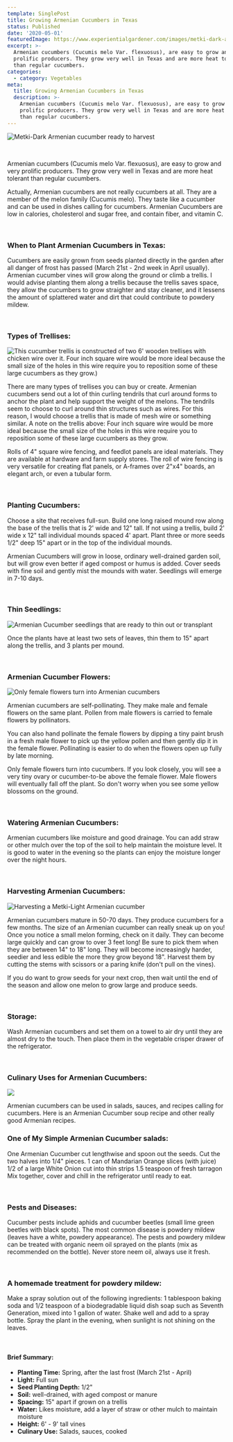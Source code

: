 ```yaml
---
template: SinglePost
title: Growing Armenian Cucumbers in Texas
status: Published
date: '2020-05-01'
featuredImage: https://www.experientialgardener.com/images/metki-dark-armenian-cucumber.jpg
excerpt: >-
  Armenian cucumbers (Cucumis melo Var. flexuosus), are easy to grow and very
  prolific producers. They grow very well in Texas and are more heat tolerant
  than regular cucumbers. 
categories:
  - category: Vegetables
meta:
  title: Growing Armenian Cucumbers in Texas
  description: >-
    Armenian cucumbers (Cucumis melo Var. flexuosus), are easy to grow and very
    prolific producers. They grow very well in Texas and are more heat tolerant
    than regular cucumbers.
---
```

![Metki-Dark Armenian cucumber ready to harvest](/images/metki-dark-armenian-cucumber.jpg "Metki-Dark Armenian cucumber ready to harvest")

<br>

Armenian cucumbers (Cucumis melo Var. flexuosus), are easy to grow and very prolific producers. They grow very well in Texas and are more heat tolerant than regular cucumbers. 

Actually, Armenian cucumbers are not really cucumbers at all. They are a member of the melon family (Cucumis melo). They taste like a cucumber and can be used in dishes calling for cucumbers. Armenian Cucumbers are low in calories, cholesterol and sugar free, and contain fiber, and vitamin C.  

<br>

### When to Plant Armenian Cucumbers in Texas:

Cucumbers are easily grown from seeds planted directly in the garden after all danger of frost has passed (March 21st - 2nd week in April usually). Armenian cucumber vines will grow along the ground or climb a trellis. I would advise planting them along a trellis because the trellis saves space, they allow the cucumbers to grow straighter and stay cleaner, and it lessens the amount of splattered water and dirt that could contribute to powdery mildew.  

<br>

### Types of Trellises:

![This cucumber trellis is constructed of two 6' wooden trellises with chicken wire over it. Four inch square wire would be more ideal because the small size of the holes in this wire require you to reposition some of these large cucumbers as they grow.)](/images/armenian-cucumber-trellis.jpg "This cucumber trellis is constructed of two 6' wooden trellises with chicken wire over it. Four inch square wire would be more ideal because the small size of the holes in this wire require you to reposition some of these large cucumbers as they grow.)")

There are many types of trellises you can buy or create. Armenian cucumbers send out a lot of thin curling tendrils that curl around forms to anchor the plant and help support the weight of the melons. The tendrils seem to choose to curl around thin structures such as wires. For this reason, I would choose a trellis that is made of mesh wire or something similar. A note on the trellis above: Four inch square wire would be more ideal because the small size of the holes in this wire require you to reposition some of these large cucumbers as they grow. 

Rolls of 4" square wire fencing, and feedlot panels are ideal materials. They are available at hardware and farm supply stores. The roll of wire fencing is very versatile for creating flat panels, or A-frames over 2"x4" boards, an elegant arch, or even a tubular form. 

<br>

### Planting Cucumbers:

Choose a site that receives full-sun. Build one long raised mound row along the base of the trellis that is 2' wide and 12" tall. If not using a trellis, build 2' wide x 12" tall individual mounds spaced 4' apart. Plant three or more seeds 1/2" deep 15" apart or in the top of the individual mounds.

Armenian Cucumbers will grow in loose, ordinary well-drained garden soil, but will grow even better if aged compost or humus is added. Cover seeds with fine soil and gently mist the mounds with water. Seedlings will emerge in 7-10 days. 

<br>

### Thin Seedlings:

![Armenian Cucumber seedlings that are ready to thin out or transplant](/images/armenian-cucumber-seedlings.jpg "Armenian Cucumber seedlings that are ready to thin out or transplant")

Once the plants have at least two sets of leaves, thin them to 15" apart along the trellis, and 3 plants per mound. 

<br />

### Armenian Cucumber Flowers:

![Only female flowers turn into Armenian cucumbers](/images/armenian-cucumber-flowers.jpg "Only female flowers turn into Armenian cucumbers")

Armenian cucumbers are self-pollinating. They make male and female flowers on the same plant. Pollen from male flowers is carried to female flowers by pollinators. 

You can also hand pollinate the female flowers by dipping a tiny paint brush in a fresh male flower to pick up the yellow pollen and then gently dip it in the female flower. Pollinating is easier to do when the flowers open up fully by late morning. 

Only female flowers turn into cucumbers. If you look closely, you will see a very tiny ovary or cucumber-to-be above the female flower. Male flowers will eventually fall off the plant. So don't worry when you see some yellow blossoms on the ground. 

<br />

### Watering Armenian Cucumbers:

Armenian cucumbers like moisture and good drainage. You can add straw or other mulch over the top of the soil to help maintain the moisture level. It is good to water in the evening so the plants can enjoy the moisture longer over the night hours.  

<br />

### Harvesting Armenian Cucumbers:

![Harvesting a Metki-Light Armenian cucumber](/images/harvesting-armenian-cucumber.jpg "Harvesting a Metki-Light Armenian cucumber")

Armenian cucumbers mature in 50-70 days. They produce cucumbers for a few months. The size of an Armenian cucumber can really sneak up on you! Once you notice a small melon forming, check on it daily. They can become large quickly and can grow to over 3 feet long!  Be sure to pick them when they are between 14" to 18" long. They will become increasingly harder, seedier and less edible the more they grow beyond 18". Harvest them by cutting the stems with scissors or a paring knife (don't pull on the vines). 

If you do want to grow seeds for your next crop, then wait until the end of the season and allow one melon to grow large and produce seeds.

<br />

### Storage:

Wash Armenian cucumbers and set them on a towel to air dry until they are almost dry to the touch. Then place them in the vegetable crisper drawer of the refrigerator. 

<br />

### Culinary Uses for Armenian Cucumbers:

![](/images/armenian-cucumber-salad.jpg)

Armenian cucumbers can be used in salads, sauces, and recipes calling for cucumbers. Here is an Armenian Cucumber soup recipe and other really good Armenian recipes. 

### One of My Simple Armenian Cucumber salads: 

One Armenian Cucumber cut lengthwise and spoon out the seeds. Cut the two halves into 1/4" pieces. 
1 can of Mandarian Orange slices (with juice)
1/2 of a large White Onion cut into thin strips
1.5 teaspoon of fresh tarragon
Mix together, cover and chill in the refrigerator until ready to eat.

<br />

### Pests and Diseases:

Cucumber pests include aphids and cucumber beetles (small lime green beetles with black spots). The most common disease is powdery mildew (leaves have a white, powdery appearance). The pests and powdery mildew can be treated with organic neem oil sprayed on the plants (mix as recommended on the bottle). Never store neem oil, always use it fresh. 

<br />

### A homemade treatment for powdery mildew:

Make a spray solution out of the following ingredients: 1 tablespoon baking soda and 1/2 teaspoon of a biodegradable liquid dish soap such as Seventh Generation, mixed into 1 gallon of water. Shake well and add to a spray bottle. Spray the plant in the evening, when sunlight is not shining on the leaves. 

<br />

#### Brief Summary: 

* **Planting Time:** Spring, after the last frost (March 21st - April)
* **Light:** Full sun 
* **Seed Planting Depth:** 1/2"
* **Soil:** well-drained, with aged compost or manure
* **Spacing:**  15" apart if grown on a trellis
* **Water:** Likes moisture, add a layer of straw or other mulch to maintain moisture
* **Height:** 6' - 9' tall vines
* **Culinary Use:** Salads, sauces, cooked  
